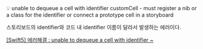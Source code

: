 <aside>
💡 unable to dequeue a cell with identifier customCell - must register a nib or a class for the identifier or connect a prototype cell in a storyboard

</aside>

스토리보드의 identifier와 코드 내 identifier 이름이 달라서 발생하는 에러이다.

[[Swift5] 에러해결 : unable to dequeue a cell with identifier ~](https://karzin.tistory.com/197)
